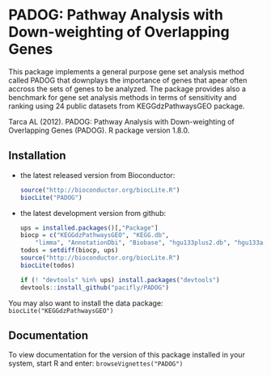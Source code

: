 PADOG: Pathway Analysis with Down-weighting of Overlapping Genes
================================================================

This package implements a general purpose gene set 
analysis method called PADOG that downplays the importance of
genes that apear often accross the sets of genes to be
analyzed. The package provides also a benchmark for gene set
analysis methods in terms of sensitivity and ranking using 24
public datasets from KEGGdzPathwaysGEO package.

Tarca AL (2012). PADOG: Pathway Analysis with Down-weighting of Overlapping Genes (PADOG). R package version 1.8.0.

Installation
------------

-   the latest released version from Bioconductor:

    ``` r
    source("http://bioconductor.org/biocLite.R")
    biocLite("PADOG")
    ```

-   the latest development version from github:

    ``` r
    ups = installed.packages()[,"Package"]
    biocp = c("KEGGdzPathwaysGEO", "KEGG.db", 
        "limma", "AnnotationDbi", "Biobase", "hgu133plus2.db", "hgu133a.db")
    todos = setdiff(biocp, ups)
    source("http://bioconductor.org/biocLite.R")
    biocLite(todos)

    if (! "devtools" %in% ups) install.packages("devtools")
    devtools::install_github("pacifly/PADOG") 
    ```

You may also want to install the data package: `biocLite("KEGGdzPathwaysGEO")`

Documentation
-------------

To view documentation for the version of this package installed in your system, start R and enter: 
`browseVignettes("PADOG")`


